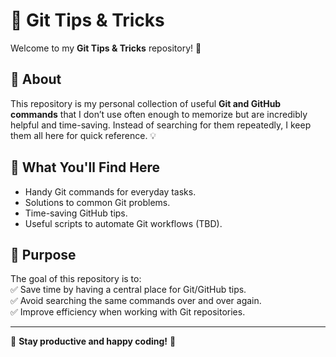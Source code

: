 # 📌 Git Tips & Tricks

Welcome to my **Git Tips & Tricks** repository! 🚀

## 📖 About
This repository is my personal collection of useful **Git and GitHub commands** that I don’t use often enough to memorize but are incredibly helpful and time-saving. Instead of searching for them repeatedly, I keep them all here for quick reference. 💡

## 📂 What You'll Find Here
- Handy Git commands for everyday tasks.
- Solutions to common Git problems.
- Time-saving GitHub tips.
- Useful scripts to automate Git workflows (TBD).

## 🎯 Purpose
The goal of this repository is to:  
✅ Save time by having a central place for Git/GitHub tips.  
✅ Avoid searching the same commands over and over again.  
✅ Improve efficiency when working with Git repositories.  


---

📌 **Stay productive and happy coding!** 🚀
